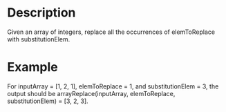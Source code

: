 # Description

Given an array of integers, replace all the occurrences of elemToReplace with substitutionElem.

# Example

For inputArray = [1, 2, 1], elemToReplace = 1, and substitutionElem = 3, the output should be
arrayReplace(inputArray, elemToReplace, substitutionElem) = [3, 2, 3].